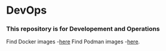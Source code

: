 # DevOps
### This repository is for Developement and Operations 
Find Docker images -[here](https://github.com/KARTIKPARATKAR/DevOps/tree/main/Docker)
Find Podman images -[here](https://github.com/KARTIKPARATKAR/DevOps/tree/main/Podman).
